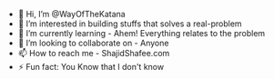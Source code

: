 - 👋 Hi, I’m @WayOfTheKatana 
- 👀 I’m interested in building stuffs that solves a real-problem
- 🌱 I’m currently learning - Ahem! Everything relates to the problem
- 💞️ I’m looking to collaborate on - Anyone
- 📫 How to reach me - ShajidShafee.com
- ⚡ Fun fact: You Know that I don't know

<!---
WayOfTheKatana/WayOfTheKatana is a ✨ special ✨ repository because its `README.md` (this file) appears on your GitHub profile.
You can click the Preview link to take a look at your changes...............................
--->
